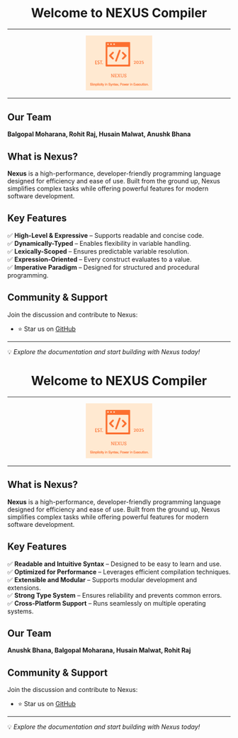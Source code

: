<div align="center">
  <h1>Welcome to NEXUS Compiler</h1>
</div>

---

<div align="center">
  <img src="nexus_logo.png" alt="NEXUS Compiler Logo" width="150">
</div>

---

## Our Team

**Balgopal Moharana, Rohit Raj, Husain Malwat, Anushk Bhana**

## What is Nexus?

**Nexus** is a high-performance, developer-friendly programming language designed for efficiency and ease of use. Built from the ground up, Nexus simplifies complex tasks while offering powerful features for modern software development.

## Key Features

✅ **High-Level & Expressive** – Supports readable and concise code.  
✅ **Dynamically-Typed** – Enables flexibility in variable handling.  
✅ **Lexically-Scoped** – Ensures predictable variable resolution.  
✅ **Expression-Oriented** – Every construct evaluates to a value.  
✅ **Imperative Paradigm** – Designed for structured and procedural programming.  

## Community & Support

Join the discussion and contribute to Nexus:
- ⭐ Star us on [GitHub](https://github.com/BHANAPAPA/Our_Compiler)

---

💡 *Explore the documentation and start building with Nexus today!*
<div align="center">
  <h1>Welcome to NEXUS Compiler</h1>
</div>

---

<div align="center">
  <img src="nexus_logo.png" alt="NEXUS Compiler Logo" width="150">
</div>

---

## What is Nexus?

**Nexus** is a high-performance, developer-friendly programming language designed for efficiency and ease of use. Built from the ground up, Nexus simplifies complex tasks while offering powerful features for modern software development.

## Key Features

✅ **Readable and Intuitive Syntax** – Designed to be easy to learn and use.  
✅ **Optimized for Performance** – Leverages efficient compilation techniques.  
✅ **Extensible and Modular** – Supports modular development and extensions.  
✅ **Strong Type System** – Ensures reliability and prevents common errors.  
✅ **Cross-Platform Support** – Runs seamlessly on multiple operating systems.  

## Our Team

**Anushk Bhana, Balgopal Moharana, Husain Malwat, Rohit Raj**

## Community & Support

Join the discussion and contribute to Nexus:
- ⭐ Star us on [GitHub](https://github.com/BHANAPAPA/Our_Compiler)

---

💡 *Explore the documentation and start building with Nexus today!*
